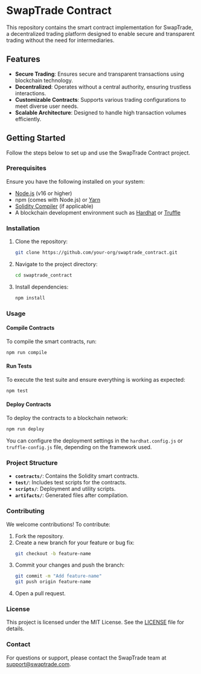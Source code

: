 # SwapTrade Contract

This repository contains the smart contract implementation for SwapTrade, a decentralized trading platform designed to enable secure and transparent trading without the need for intermediaries.

## Features

- **Secure Trading**: Ensures secure and transparent transactions using blockchain technology.
- **Decentralized**: Operates without a central authority, ensuring trustless interactions.
- **Customizable Contracts**: Supports various trading configurations to meet diverse user needs.
- **Scalable Architecture**: Designed to handle high transaction volumes efficiently.

## Getting Started

Follow the steps below to set up and use the SwapTrade Contract project.

### Prerequisites

Ensure you have the following installed on your system:

- [Node.js](https://nodejs.org/) (v16 or higher)
- npm (comes with Node.js) or [Yarn](https://yarnpkg.com/)
- [Solidity Compiler](https://docs.soliditylang.org/) (if applicable)
- A blockchain development environment such as [Hardhat](https://hardhat.org/) or [Truffle](https://trufflesuite.com/)

### Installation

1. Clone the repository:
   ```bash
   git clone https://github.com/your-org/swaptrade_contract.git
   ```

2. Navigate to the project directory:
   ```bash
   cd swaptrade_contract
   ```

3. Install dependencies:
   ```bash
   npm install
   ```

### Usage

#### Compile Contracts
To compile the smart contracts, run:
```bash
npm run compile
```

#### Run Tests
To execute the test suite and ensure everything is working as expected:
```bash
npm test
```

#### Deploy Contracts
To deploy the contracts to a blockchain network:
```bash
npm run deploy
```

You can configure the deployment settings in the `hardhat.config.js` or `truffle-config.js` file, depending on the framework used.

### Project Structure

- **`contracts/`**: Contains the Solidity smart contracts.
- **`test/`**: Includes test scripts for the contracts.
- **`scripts/`**: Deployment and utility scripts.
- **`artifacts/`**: Generated files after compilation.

### Contributing

We welcome contributions! To contribute:

1. Fork the repository.
2. Create a new branch for your feature or bug fix:
   ```bash
   git checkout -b feature-name
   ```
3. Commit your changes and push the branch:
   ```bash
   git commit -m "Add feature-name"
   git push origin feature-name
   ```
4. Open a pull request.

### License

This project is licensed under the MIT License. See the [LICENSE](LICENSE) file for details.

### Contact

For questions or support, please contact the SwapTrade team at [support@swaptrade.com](mailto:support@swaptrade.com).